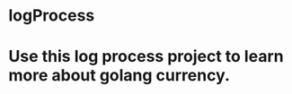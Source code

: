 logProcess
==========

Use this log process project to learn more about golang currency.
==========
